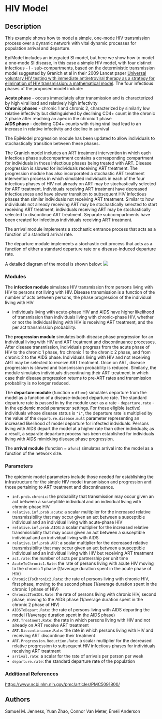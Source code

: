 # HIV Model

## Description
This example shows how to model a simple, one-mode HIV transmission process over 
a dynamic network with vital dynamic processes for population arrival and 
departure.

EpiModel includes an integrated SI model, but here we show how to model a 
one-mode SI disease, in this case a simple HIV model, with four distinct 
infectious - I - sub-compartments, based on the deterministic transmission model 
suggested by Granich et al in their 2009 Lancet paper 
[Universal voluntary HIV testing with immediate antiretroviral therapy as a strategy for elimination of HIV transmission: a mathematical model](https://www.thelancet.com/journals/lancet/article/PIIS0140-6736(08)61697-9/fulltext "Granich et al HIV Model"). The four infectious phases of the proposed model 
include: 

**Acute phase** - occurs immediately after transmission and is characterized by 
high viral load and relatively high infectivity  
**Chronic phases** - chronic 1 and chronic 2, characterized by similarly low 
relative infectivity but distinguished by declining CD4+ count in the chronic 2 
phase after reaching an apex in the chronic 1 phase  
**AIDS phase** - declining CD4+ counts with rising viral load lead to an 
increase in relative infectivity and decline in survival  

The EpiModel progression module has been updated to allow individuals to 
stochastically transition between these phases.  

The Granich model includes an ART treatment intervention in which each 
infectious phase subcompartment contains a corresponding compartment for 
individuals in those infectious phases being treated with ART. Disease 
progression is slowed for individuals receiving ART treatment. The progression 
module has also incorporated a stochastic ART treatment intervention process in 
which simulated individuals in each of the four infectious phases of HIV not 
already on ART may be stochastically selected for ART treatment. Individuals 
receiving ART treatment have decreased infectiousness and have slower transition 
to subsequent HIV infectious phases than similar individuals not receiving ART 
treatment. Similar to how individuals not already receiving ART may be 
stochastically selected to start receiving ART treatment, individuals receiving 
ART may be stochastically selected to discontinue ART treatment. Separate 
subcompartments have been created for infectious individuals receiving ART 
treatment.

The arrival module implements a stochastic entrance process that acts as a 
function of a standard arrival rate.

The departure module implements a stochastic exit process that acts as a 
function of either a standard departure rate or a disease-induced departure rate.

A detailed diagram of the model is shown below:
<img src="https://github.com/statnet/EpiModel-Gallery/blob/master/2019-03-HIV/HIV-Model-Diagram.PNG">

### Modules
The **infection module** simulates HIV transmission from persons living with HIV 
to persons not living with HIV. Disease transmission is a function of the number 
of acts between persons, the phase progression of the individual living with HIV 
- individuals living with acute-phase HIV and AIDS have higher likelihood of 
transmission than individuals living with chronic-phase HIV, whether or not the 
individual living with HIV is receiving ART treatment, and the per act 
transmission probability.

The **progression module** simulates both disease phase progression for an 
individual living with HIV and ART treatment and discontinuance processes. After 
disease transmission, individuals progress from the acute phase of HIV to the 
chronic 1 phase, fro chronic 1 to the chronic 2 phase, and from chronic 2 to the 
AIDS phase. Individuals living with HIV and not receiving ART may be selected to 
receive ART treatment. Once on ART, disease progression is slowed and 
transmission probability is reduced. Similarly, the module simulates individuals 
discontinuing their ART treatment in which case their disease progression 
returns to pre-ART rates and transmission probability is no longer reduced.

The **departure module** (function = `dfunc`)  simulates departure from the 
model as a function of a disease-induced departure rate. The standard departure 
rate is passed in by the module user as a rate - `departure.rate` - in the 
epidemic model parameter settings. For those eligible (active) individuals whose 
disease status is `"i"`, the departure rate is multiplied by the value of the 
`departure.disease.mult` parameter representing an increased likelihood of model 
departure for infected indviduals. Persons living with AIDS depart the model at 
a higher rate than other individuals; as a result, a separate departure process 
has been established for individuals living with AIDS mimicking disease phase 
progression.

The **arrival module** (function = `afunc`) simulates arrival into the model as 
a function of the network size.


### Parameters
The epidemic model parameters include those needed for establishing the 
infrastructure for the simple HIV model transmisison and progression and those 
pertaining to ART treatment and discontinuance.

* `inf.prob.chronic`: the probability that transmission may occur given an act 
between a susceptible individual and an individual living with chronic-phase HIV  
* `relative.inf.prob.acute`: a scalar multiplier for the increased relative 
transmissibility that may occur given an act between a susceptible individual 
and an individual living with acute-phase HIV  
* `relative.inf.prob.AIDS`: a scalar multiplier for the increased relative 
transmissibility that may occur given an act between a susceptible individual 
and an individual living with AIDS
* `relative.inf.prob.ART`: a scalar multiplier for the decreased relative 
transmissibility that may occur given an act between a susceptible individual 
and an individual living with HIV but receiving ART treatment  
* `act.rate`: the number of acts per partnership per unit time  
* `AcuteToChronic1.Rate`: the rate of persons living with acute HIV moving to 
the chronic 1 phase (1/average duration spent in the acute phase of HIV)  
* `Chronic1ToChronic2.Rate`: the rate of persons living with chronic HIV, first 
phase, moving to the second phase (1/average duration spent in the chronic 1 
phase of HIV)  
* `Chronic2ToAIDS.Rate`: the rate of persons living with chronic HIV, second 
phase, moving to the AIDS phase (1/average duration spent in the chronic 2 phase 
of HIV)  
* `AIDSToDepart.Rate`: the rate of persons living with AIDS departing the model 
(1/average duration spent in the AIDS phase)  
* `ART.Treatment.Rate`: the rate in which persons living with HIV and not 
already on ART receive ART treatment  
* `ART.Discontinuance.Rate`: the rate in which persons living with HIV and 
receiving ART discontinue their treatment  
* `ART.Progression.Reduction.Rate`: a scalar multiplier for the decreased 
relative progression to subsequent HIV infectious phases for individuals 
receiving ART treatment  
* `arrival.rate`: a scalar for the rate of arrivals per person per week  
* `departure.rate`: the standard departure rate of the population

### Additional References
https://www.ncbi.nlm.nih.gov/pmc/articles/PMC5091800/

## Authors
Samuel M. Jenness, Yuan Zhao, Connor Van Meter, Emeli Anderson
